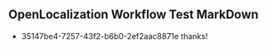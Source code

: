 ## OpenLocalization Workflow Test MarkDown
* 35147be4-7257-43f2-b6b0-2ef2aac8871e thanks!

<!--HONumber=Jul16_HO4-->


